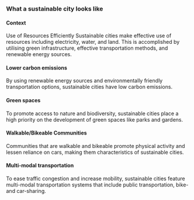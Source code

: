 ### What a sustainable city looks like <!-- Main Heading -->

#### Context

Use of Resources Efficiently Sustainable cities make effective use of resources including electricity, water, and land. This is accomplished by utilising green infrastructure, effective transportation methods, and renewable energy sources.

#### Lower carbon emissions <!-- Subheading -->

By using renewable energy sources and environmentally friendly transportation options, sustainable cities have low carbon emissions.

#### Green spaces

To promote access to nature and biodiversity, sustainable cities place a high priority on the development of green spaces like parks and gardens.

#### Walkable/Bikeable Communities

Communities that are walkable and bikeable promote physical activity and lessen reliance on cars, making them characteristics of sustainable cities.

#### Multi-modal transportation

To ease traffic congestion and increase mobility, sustainable cities feature multi-modal transportation systems that include public transportation, bike- and car-sharing.
